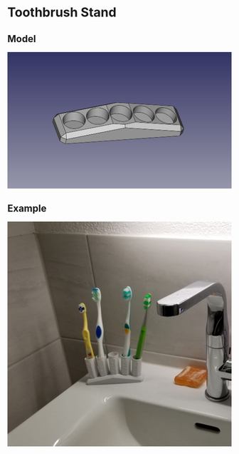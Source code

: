 # Toothbrush Stand
## Model
![Toothbrush Stand](https://github.com/mgafner/3d-printing/raw/master/toothbrush_stand/toothbrush-stand-v2-1.png)

## Example
![Toothbrush Stand Example](https://github.com/mgafner/3d-printing/raw/master/toothbrush_stand/toothbrush-stand-example.jpg)
